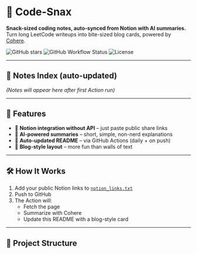 # 🍿 Code-Snax

**Snack-sized coding notes, auto-synced from Notion with AI summaries.**  
Turn long LeetCode writeups into bite-sized blog cards, powered by [Cohere](https://cohere.com).  

![GitHub stars](https://img.shields.io/github/stars/mangopep/leetcode-unlocked-?style=flat&color=yellow)
![GitHub Workflow Status](https://img.shields.io/github/actions/workflow/status/mangopep/leetcode-unlocked-/update-readme.yml?label=CI&logo=github)
![License](https://img.shields.io/badge/license-MIT-blue)

---

## 📖 Notes Index (auto-updated)

<!-- SNAX-START -->
*(Notes will appear here after first Action run)*
<!-- SNAX-END -->

---

## 🚀 Features
- 🔗 **Notion integration without API** – just paste public share links  
- 🤖 **AI-powered summaries** – short, simple, non-nerd explanations  
- 📝 **Auto-updated README** – via GitHub Actions (daily + on push)  
- 🎨 **Blog-style layout** – more fun than walls of text  

---

## 🛠 How It Works
1. Add your public Notion links to [`notion_links.txt`](./notion_links.txt)  
2. Push to GitHub  
3. The Action will:  
   - Fetch the page  
   - Summarize with Cohere  
   - Update this README with a blog-style card  

---

## 📂 Project Structure
